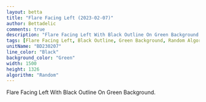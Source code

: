 ```yaml
---
layout: betta
title: "Flare Facing Left (2023-02-07)"
author: Bettadelic
comments: true
description: "Flare Facing Left With Black Outline On Green Background."
tags: [Flare Facing Left, Black Outline, Green Background, Random Algorithm, February 2023]
unitName: "BD230207"
line_color: "Black"
background_color: "Green"
width: 1500
height: 1326
algorithm: "Random"
---
```


Flare Facing Left With Black Outline On Green Background.
